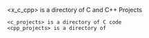 <x_c_cpp> is a directory of C and C++ Projects

    <c_projects> is a directory of C code
    <cpp_projects> is a directory of
